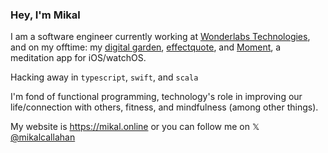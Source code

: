 ### Hey, I'm Mikal 

I am a software engineer currently working at <a href="https://wonderlabs.ca" target="_blank">Wonderlabs Technologies</a>, and on my offtime: my <a href="https://mikal.online" target="_blank">digital garden</a>, <a href="https://github.com/mikalcallahan/effectquote" target="_blank">effectquote</a>, and <a href="https://apps.apple.com/ca/app/moment-meditation/id6590602340" target="_blank">Moment</a>, a meditation app for iOS/watchOS.

Hacking away in `typescript`, `swift`, and `scala`

I'm fond of functional programming, technology's role in improving our life/connection with others, fitness, and mindfulness (among other things).

My website is <a href="https://mikal.online" target="_blank">https://mikal.online</a> or you can follow me on 𝕏 <a href="https://x.com/mikalcallahan" target="_blank"/>@mikalcallahan</a>

